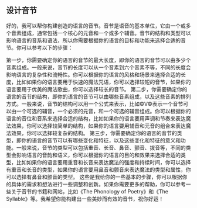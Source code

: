 ## 设计音节

好的，我可以帮你构建创造的语言的音节。音节是语音的基本单位，它由一个或多个音素组成，通常包括一个核心的元音和一个或多个辅音。音节的结构和类型可以影响语言的音系和语法，所以你需要根据你的语言的目标和功能来选择合适的音节。你可以参考以下的步骤：

第一步，你需要确定你的语言的音节的最大长度，即你的语言的音节可以由多少个音素组成。一般来说，音节的长度可以从一个音素到六个音素不等，不同的长度会影响语言的复杂性和流畅性。你可以根据你的语言的风格和场景来选择合适的长度，比如如果你的语言要用于快速的魔法咒语，你可以选择较短的音节，如果你的语言要用于优美的魔法歌曲，你可以选择较长的音节。
第二步，你需要确定你的语言的音节的结构，即你的语言的音节可以由哪些音素组成，以及这些音素的排列方式。一般来说，音节的结构可以用一个公式来表示，比如©V©表示一个音节可以由一个可选的辅音，一个必须的元音，和一个可选的辅音组成。你可以根据你的语言的音位和音系来选择合适的结构，比如如果你的语言要用声调和节奏来表达魔法效果，你可以选择较简单的结构，如果你的语言要用辅音和元音的组合来表达魔法效果，你可以选择较复杂的结构。
第三步，你需要确定你的语言的音节的类型，即你的语言的音节可以有哪些变化和特征，以及这些变化和特征的意义和功能。一般来说，音节的类型可以包括重音、长音、鼻音、颤音、拨音等，不同的类型会影响语言的音韵和语义，你可以根据你的语言的目的和效果来选择合适的类型，比如如果你的语言要用重音和长音来表达魔法的强度和持续时间，你可以选择有重音和长音的类型，如果你的语言要用鼻音和颤音来表达魔法的类型和属性，你可以选择有鼻音和颤音的类型。
这些是我给你的一些基本的步骤，你可以根据你的具体的需求和想法进行一些调整和创新。如果你需要更多的帮助，你可以参考一些关于音节的书籍和网站，比如《The Phonology of Poetry》和《The Syllable》等。我希望你能构建出一些美妙而有效的音节，祝你好运！
